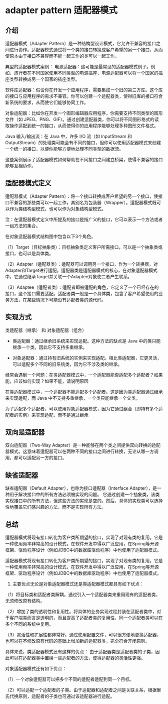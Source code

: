 # adapter pattern 适配器模式
## 介绍

适配器模式（Adapter Pattern）是一种结构型设计模式，它允许不兼容的接口之间进行协作。适配器模式通过将一个类的接口转换成客户希望的另一个接口，从而使原本由于接口不兼容而不能一起工作的类可以一起工作。

典型的适配器模式案例：
电源适配器：这可能是最常见的适配器模式例子。例如，旅行者在不同国家使用不同类型的电源插座，电源适配器可以将一个国家的插座类型转换成另一个国家的插座类型。

软件库适配器：假设你在开发一个应用程序，需要集成一个旧的第三方库。这个库的接口与应用程序的需求不兼容。你可以创建一个适配器类，使得旧库的接口符合新系统的要求，从而使它们能够协同工作。

对象适配器：比如你在开发一个图形编辑器应用程序，你需要支持不同类型的图形文件（如 JPEG、PNG、GIF）。通过创建适配器类，你可以将不同图形格式的读取操作适配到统一的接口，从而使得你的应用程序能够处理多种图形文件格式。

Java 输入/输出流：在 Java 中，许多 I/O 流（如 InputStream 和 OutputStream）的处理类可能会有不同的接口，但你可以使用适配器模式来创建一个统一的接口，以便你能够方便地处理不同类型的数据流。

这些案例展示了适配器模式如何帮助在不同接口之间建立桥梁，使得不兼容的接口能够互相协作。

## 适配器模式定义

适配器模式（Adapter Pattern）：将一个接口转换成客户希望的另一个接口，使接口不兼容的那些类可以一起工作，其别名为包装器（Wrapper）。适配器模式既可以作为类结构型模式，也可以作为对象结构型模式。

注：在适配器模式定义中所提及的接口是指广义的接口，它可以表示一个方法或者一组方法的集合。


在对象适配器模式结构图中包含以下3个角色。

（1）Target（目标抽象类）：目标抽象类定义客户所需接口，可以是一个抽象类或接口，也可以是具体类。

（2）Adapter（适配器类）：适配器可以调用另一个接口，作为一个转换器，对Adapter和Target进行适配。适配器类是适配器模式的核心，在对象适配器模式中，它通过继承Target并关联一个Adaptee对象使二者产生联系。

（3）Adaptee（适配者类）：适配者即被适配的角色，它定义了一个已经存在的接口，这个接口需要适配。适配者类一般是一个具体类，包含了客户希望使用的业务方法，在某些情况下可能没有适配者类的源代码。


## 实现方式 

类适配器（继承） 和 对象适配器（组合）

- 类适配器：通过继承旧系统来实现适配。这种方法的缺点是 Java 中的类只能继承一个类，因此它不支持多重继承。 


- 对象适配器：通过持有旧系统的实例来实现适配。相比类适配器，它更灵活，可以适配多个不同的旧系统类，因为它不涉及类的继承。

经常会遇到一个问题：在类适配器模式中，一个适配器能否适配多个适配者？如果能，应该如何实现？如果不能，请说明原因

在类适配器模式中，一个适配器不能适配多个适配者。这是因为类适配器通过继承来实现适配，而 Java 中不支持多重继承，一个类只能继承一个父类。

为了适配多个适配者，可以使用对象适配器模式，因为它通过组合（即持有多个适配者的实例）来实现适配，而不是通过继承

## 双向是适配器

双向适配器（Two-Way Adapter）是一种能够在两个类之间提供双向转换的适配器模式。这意味着适配器可以在两种不同的接口之间进行转换，无论从哪一方调用，都可以适配另一方的接口。


## 缺省适配器


缺省适配器（Default Adapter），也称为接口适配器（Interface Adapter），是一种用于解决接口中的所有方法必须被实现的问题。
它通过创建一个抽象类，该类实现接口中的所有方法，但这些方法的实现是空的。然后，具体的实现类可以选择性地覆盖它们感兴趣的方法，而不是实现所有方法。

## 总结

适配器模式将现有接口转化为客户类所期望的接口，实现了对现有类的复用。它是一种使用频率非常高的设计模式，在软件开发中得以广泛应用，在Spring等开源框架、驱动程序设计（例如JDBC中的数据库驱动程序）中也使用了适配器模式。

适配器模式将现有接口转化为客户类所期望的接口，实现了对现有类的复用。它是一种使用频率非常高的设计模式，在软件开发中得以广泛应用，在Spring等开源框架、驱动程序设计（例如JDBC中的数据库驱动程序）中也使用了适配器模式。

1. 主要优点无论是对象适配器模式还是类适配器模式都具有如下优点： 

（1）将目标类和适配者类解耦。通过引入一个适配器类来重用现有的适配者类，无须修改原有结构。

（2）增加了类的透明性和复用性。将具体的业务实现过程封装在适配者类中，对于客户端类而言是透明的，而且提高了适配者类的复用性，同一个适配者类可以在多个不同的系统中复用。

（3）灵活性和扩展性都非常好。通过使用配置文件，可以很方便地更换适配器，也可以在不修改原有代码的基础上增加新的适配器类，完全符合开闭原则。

具体来说，类适配器模式还有这样的优点：
由于适配器类是适配者类的子类，因此可以在适配器类中置换一些适配者的方法，使得适配器的灵活性更强。

对象适配器模式还有如下优点：

（1）一个对象适配器可以把多个不同的适配者适配到同一个目标。

（2）可以适配一个适配者的子类。由于适配器和适配者之间是关联关系，根据里氏代换原则，适配者的子类也可通过该适配器进行适配。

